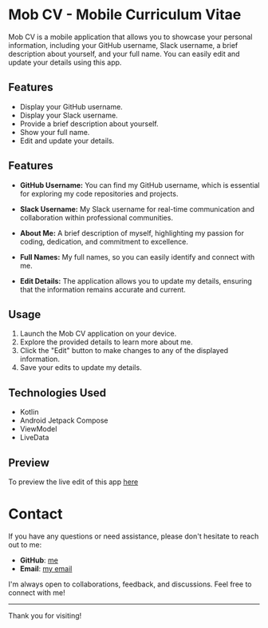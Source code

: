 # Mob CV - Mobile Curriculum Vitae

Mob CV is a mobile application that allows you to showcase your personal information, including your GitHub username, Slack username, a brief description about yourself, and your full name. You can easily edit and update your details using this app.

## Features

- Display your GitHub username.
- Display your Slack username.
- Provide a brief description about yourself.
- Show your full name.
- Edit and update your details.

## Features

- **GitHub Username:** You can find my GitHub username, which is essential for exploring my code repositories and projects.

- **Slack Username:** My Slack username for real-time communication and collaboration within professional communities.

- **About Me:** A brief description of myself, highlighting my passion for coding, dedication, and commitment to excellence.

- **Full Names:** My full names, so you can easily identify and connect with me.

- **Edit Details:** The application allows you to update my details, ensuring that the information remains accurate and current.

## Usage

1. Launch the Mob CV application on your device.
2. Explore the provided details to learn more about me.
3. Click the "Edit" button to make changes to any of the displayed information.
4. Save your edits to update my details.

## Technologies Used

- Kotlin
- Android Jetpack Compose
- ViewModel
- LiveData


## Preview
To preview the live edit of this app [here](https://appetize.io/app/f2khlxozz6zmsu2wpa2blvysru)

# Contact

If you have any questions or need assistance, please don't hesitate to reach out to me:

- **GitHub**: [me](https://github.com/essy16)
- **Email**: [my email](mailto:essycynthia7@gmail.com)

I'm always open to collaborations, feedback, and discussions. Feel free to connect with me!

---

Thank you for visiting!


